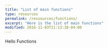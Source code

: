 ```yaml
---
title: "List of main functions"
type: resources
permalink: /ressources/functions/
excerpt: "Here is the list of main functions"
modified: 2016-11-03T11:13:38-04:00
---
```


Hello Functions
